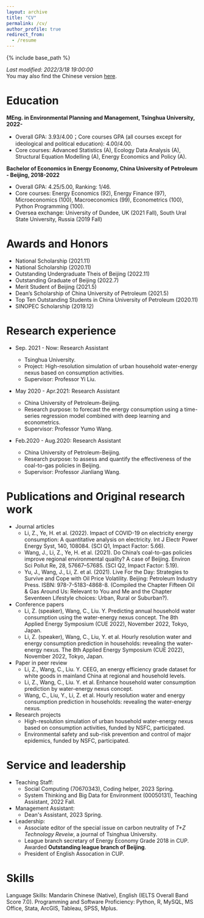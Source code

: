 ```yaml
---
layout: archive
title: "CV"
permalink: /cv/
author_profile: true
redirect_from:
  - /resume
---
```


{% include base_path %}

*Last modified: 2022/3/18 19:00:00*  
You may also find the Chinese version [here](https://lzh3278.github.io/cvCHN/).  

Education
======
**MEng. in Environmental Planning and Management, Tsinghua University, 2022-**
* Overall GPA: 3.93/4.00；Core courses GPA (all courses except for ideological and political education): 4.00/4.00.
* Core courses: Advanced Statistics (A), Ecology Data Analysis (A), Structural Equation Modelling (A), Energy Economics and Policy (A).

**Bachelor of Economics in Energy Economy, China University of Petroleum - Beijing, 2018-2022**
* Overall GPA: 4.25/5.00, Ranking: 1/46.
* Core courses: Energy Economics (92), Energy Finance (97), Microeconomics (100), Macroeconomics (99), Econometrics (100), Python Programming (100).
* Oversea exchange: University of Dundee, UK (2021 Fall), South Ural State University, Russia (2019 Fall)


Awards and Honors
======
* National Scholarship (2021.11)
* National Scholarship (2020.11)
* Outstanding Undergraduate Theis of Beijing (2022.11)
* Outstanding Graduate of Beijing (2022.7)
* Merit Student of Beijing (2021.5)
* Dean’s Scholarship of China University of Petroleum (2021.5)
* Top Ten Outstanding Students in China University of Petroleum (2020.11)
* SINOPEC Scholarship (2019.12)


Research experience
======
* Sep. 2021 - Now: Research Assistant
  * Tsinghua University.
  * Project: High-resolution simulation of urban household water-energy nexus based on consumption activities.
  * Supervisor: Professor Yi Liu.

* May 2020 - Apr.2021: Research Assistant
  * China University of Petroleum-Beijing.
  * Research purpose: to forecast the energy consumption using a time-series regression model combined with deep learning and econometrics.
  * Supervisor: Professor Yumo Wang.

* Feb.2020 - Aug.2020: Research Assistant
  * China University of Petroleum-Beijing.
  * Research purpose: to assess and quantify the effectiveness of the coal-to-gas policies in Beijing.
  * Supervisor: Professor Jianliang Wang.
  
Publications and Original research work
======
* Journal articles  
    * Li, Z., Ye, H. et al. (2022). Impact of COVID-19 on electricity energy consumption: A quantitative analysis on electricity. Int J Electr Power Energy Syst, 140, 108084. (SCI Q1, Impact Factor: 5.66).  
    * Wang, J., Li, Z., Ye, H. et al. (2021). Do China’s coal-to-gas policies improve regional environmental quality? A case of Beijing. Environ Sci Pollut Re, 28, 57667–57685. (SCI Q2, Impact Factor: 5.19).  
    * Yu, J., Wang, J., Li, Z. et al. (2021). Live For the Day: Strategies to Survive and Cope with Oil Price Volatility. Beijing: Petroleum Industry Press. ISBN: 978-7-5183-4868-8. (Compiled the Chapter Fifteen Oil & Gas Around Us: Relevant to You and Me and the Chapter Seventeen Lifestyle choices: Urban, Rural or Suburban?).
* Conference papers
    * Li, Z. (speaker), Wang, C., Liu. Y. Predicting annual household water consumption using the water-energy nexus concept. The 8th Applied Energy Symposium (CUE 2022), November 2022, Tokyo, Japan.  
    * Li, Z. (speaker), Wang, C., Liu, Y. et al. Hourly resolution water and energy consumption prediction in households: revealing the water-energy nexus. The 8th Applied Energy Symposium (CUE 2022), November 2022, Tokyo, Japan.
* Paper in peer review
    * Li, Z., Wang, C., Liu. Y. CEEG, an energy efficiency grade dataset for white goods in mainland China at regional and household levels.
    * Li, Z., Wang, C., Liu. Y. et al. Enhance household water consumption prediction by water-energy nexus concept.
    * Wang, C., Liu, Y., Li, Z. et al. Hourly resolution water and energy consumption prediction in households: revealing the water-energy nexus.
* Research projects
    * High-resolution simulation of urban household water-energy nexus based on consumption activities, funded by NSFC, participated.
    * Environmental safety and sub-risk prevention and control of major epidemics, funded by NSFC, participated.
  
Service and leadership
======
* Teaching Staff: 
  * Social Computing (70670343), Coding helper, 2023 Spring.
  * System Thinking and Big Data for Environment (00050131), Teaching Assistant, 2022 Fall.
* Management Assistant: 
  * Dean's Assistant, 2023 Spring.
* Leadership:
  * Associate editor of the special issue on carbon neutrality of *T+Z Technology Reveiw*, a journal of Tsinghua University.
  * League branch secretary of Energy Economy Grade 2018 in CUP. Awarded **Outstanding league branch of Beijing**.
  * President of English Assocation in CUP.

Skills
======
Language Skills: Mandarin Chinese (Native), English (IELTS Overall Band Score 7.0).
Programming and Software Proficiency: Python, R, MySQL, MS Office, Stata, ArcGIS, Tableau, SPSS, Mplus.
